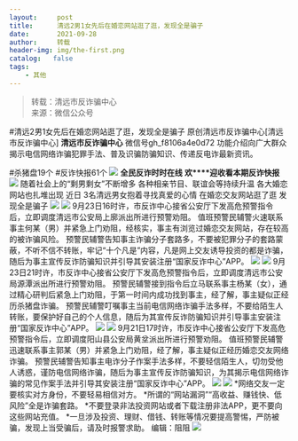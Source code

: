 ```yaml
---
layout:     post
title:      清远2男1女先后在婚恋网站逛了逛，发现全是骗子
date:       2021-09-28
author:     转载
header-img: img/the-first.png
catalog:   false
tags:
    - 其他
---
```


<blockquote><p>转载：清远市反诈骗中心<br>
来源：微信公众号</p></blockquote>

#清远2男1女先后在婚恋网站逛了逛，发现全是骗子
原创清远市反诈骗中心[清远市反诈骗中心]
**清远市反诈骗中心**
微信号gh_f8106a4e0d72
功能介绍向广大群众揭示电信网络诈骗犯罪手法、普及识骗防骗知识、传递反电诈最新资讯。

#杀猪盘19个
#反诈快报61个
![]({{site.baseurl}}/postimg/3CxTSiafadcic5zyXUfbXLUClzlpaoknCpV4bErPg2kuuS97hoJJbNCtFOVZ9X0j5W26HDaregC5kibiaLGl8CPr9A.gif)
**全民反诈时时在线**
**欢****迎收看本期反诈快报**
![]({{site.baseurl}}/postimg/3CxTSiafadc8a4dOaanVmTQc2uAiapibyibo6OMNFicCLrib6Egdb2RsH9hjvyrgiao0xB2urGRvsQzTWWblUlg0a9xjQ.gif)
随着社会上的“剩男剩女”不断增多
各种相亲节目、联谊会等持续升温
各大婚恋网站也扎堆出现
近日
3名清远男女抱着寻找真爱的心情
在婚恋交友网站逛了逛
发现全是骗子
![]({{site.baseurl}}/postimg/3CxTSiafadcicSJL1amZACyAOo6pCDS4LajtHZ8545ZlX49YPR55Pl16x1b4RfnbeeOyicU3icGltjUZcvdSUErrgw.gif)
![]({{site.baseurl}}/postimg/3CxTSiafadc9e1BSicoO7zxCzqtecWQLxlc1k7ZPR2M7k33mswWJZOBPe1vDAia2xKqCm7rU8HnwQPsql5yNJ3LGA.png)
9月23日16时许，市反诈中心接省公安厅下发高危预警指令后，立即调度清远市公安局上廓派出所进行预警劝阻。
值班预警民辅警火速联系事主何某（男）并紧急上门劝阻，经核实，事主有浏览过婚恋交友网站，存在较高的被诈骗风险。
预警民辅警告知事主诈骗分子套路多，不要被犯罪分子的套路蒙蔽，不听不信不转账，牢记“十个凡是”内容，凡是网上交友诱导投资的都是诈骗，随后为事主宣传反诈防骗知识并引导其安装注册“国家反诈中心”APP。
![]({{site.baseurl}}/postimg/3CxTSiafadc9e1BSicoO7zxCzqtecWQLxlK5OcRUiaeFDXCBJ2wtCSIUUr0DcMjhUwyJJpwXqGIFqedEqiaZReU2Aw.png)
![]({{site.baseurl}}/postimg/3CxTSiafadc9e1BSicoO7zxCzqtecWQLxllK58bYJvwm8NKUKNfeWCvr0Wl5n1plmd1RQDq1fA6W4L1J2ia0rBAicQ.png)
9月23日21时许，市反诈中心接省公安厅下发高危预警指令后，立即调度清远市公安局源潭派出所进行预警劝阻。
预警民辅警接到指令后立马联系事主杨某（女），通过精心研判后紧急上门劝阻，于第一时间内成功找到事主，经了解，事主疑似正经历杀猪盘诈骗。
预警民辅警叮嘱事主当前电信网络诈骗手法多样，不要给陌生人转账，要保护好自己的个人信息，随后为其宣传反诈防骗知识并引导事主安装注册“国家反诈中心”APP。
![]({{site.baseurl}}/postimg/3CxTSiafadc9e1BSicoO7zxCzqtecWQLxlRyzGUr6V2RgTScZt1psmKmpDBia4SHCLqfnDm25icGk5D7neSfasXm1A.png)
![]({{site.baseurl}}/postimg/3CxTSiafadc9e1BSicoO7zxCzqtecWQLxliaLOql0b4anqFEC5fS9siagTXSmibNvWYicJQ9gh0m9OSD4eym7gbEMibLQ.png)
9月21日17时许，市反诈中心接省公安厅下发高危预警指令后，立即调度阳山县公安局黄坌派出所进行预警劝阻。
值班预警民辅警迅速联系事主郭某（男）并紧急上门劝阻，经了解，事主疑似正经历婚恋交友网络诈骗。
预警民辅警告知事主电诈分子作案手法多样，不要轻信陌生人，切勿受他人诱惑，谨防电信网络诈骗，随后为事主宣传反诈防骗知识，为其揭示电信网络诈骗的常见作案手法并引导其安装注册“国家反诈中心”APP。
![]({{site.baseurl}}/postimg/3CxTSiafadc9e1BSicoO7zxCzqtecWQLxleicEJIuJrSI7dDlIiawnibX6UmRvxzicDa7SY6ibv2yb2fboSjyEVrrtibHw.png)
![]({{site.baseurl}}/postimg/3CxTSiafadcicSrq1TuCGjeg2XR8pkWTQy35zoTPIMPXzr1WuAj8qB3ZcbcVDsHhONZTzWhicTwzmQkTa4MDFcIyg.png)
*网络交友一定要核实对方身份，不要轻易相信对方。
*所谓的“网站漏洞”“高收益、赚钱快、低风险”全是诈骗套路。
*不要登录非法投资网站或者下载注册非法APP，更不要向这些网站充值。
*一旦涉及投资、理财、借钱、转账等情况要提高警惕，严防被骗，发现上当受骗后，请及时报警求助。
编辑：阻阻
![]({{site.baseurl}}/postimg/3CxTSiafadcic5zyXUfbXLUClzlpaoknCpErldQhhamfG7KH1qHGrr3icT9iaAoE1B4noSO7EewO2k8fys5pMuaoog.gif)
